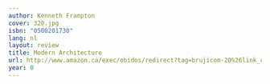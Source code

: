 ```yaml
---
author: Kenneth Frampton
cover: 320.jpg
isbn: "0500201730"
lang: nl
layout: review
title: Modern Architecture
url: http://www.amazon.ca/exec/obidos/redirect?tag=brujicom-20%26link_code=xm2%26camp=2025%26creative=165953%26path=http://www.amazon.ca/gp/redirect.html%253fASIN=0500201730%2526tag=brujicom-20%2526lcode=xm2%2526cID=2025%2526ccmID=165953%2526location=/o/ASIN/0500201730%25253FSubscriptionId=0VJDVJ14KM0P0VXDCQ82
year: 0
---
```

